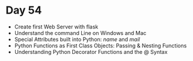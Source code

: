 # Day 54

- Create first Web Server with flask
- Understand the command Line on Windows and Mac
- Special Attributes built into Python: _name_ and _mail_ 
- Python Functions as First Class Objects: Passing & Nesting Functions
- Understanding Python Decorator Functions and the @ Syntax 
